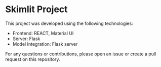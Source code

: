 <html>
  <head>
    
  </head>
  <body>
    <h1>Skimlit Project</h1>
    <p>This project was developed using the following technologies:</p>
    <ul>
      <li>Frontend: REACT, Material UI</li>
      <li>Server: Flask</li>
      <li>Model Integration: Flask server</li>
    </ul>
    <p>For any questions or contributions, please open an issue or create a pull request on this repository.</p>
  </body>
</html>



